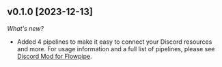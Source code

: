 ## v0.1.0 [2023-12-13]

_What's new?_

- Added 4 pipelines to make it easy to connect your Discord resources and more. For usage information and a full list of pipelines, please see [Discord Mod for Flowpipe](https://hub.flowpipe.io/mods/turbot/discord).

